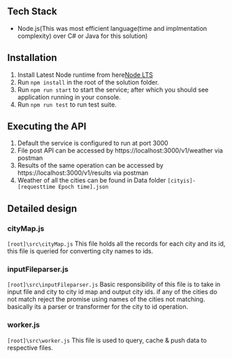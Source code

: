 ## Tech Stack
* Node.js(This was most efficient language(time and implmentation complexity) over C# or Java for this solution)

## Installation
1. Install Latest Node runtime from here[Node LTS](https://nodejs.org/en/)
2. Run `npm install` in the root of the solution folder.
3. Run `npm run start` to start the service; after which you should see application running in your console.
4. Run `npm run test` to run test suite.

## Executing the API
1. Default the service is configured to run at port 3000
2. File post API can be accessed by https://localhost:3000/v1/weather via postman
3. Results of the same operation can be accessed by https://localhost:3000/v1/results via postman
4. Weather of all the cities can be found in Data folder `[cityis]-[requesttime Epoch time].json`

## Detailed design
### cityMap.js 
`[root]\src\cityMap.js`
This file holds all the records for each city and its id, this file is queried for converting city names to ids.

### inputFileparser.js
`[root]\src\inputFileparser.js`
Basic responsibility of this file is to take in input file and city to city id map and output city ids. if any of the cities do not match reject the promise using names of the cities not matching. basically its a parser or transformer for the city to id operation.

### worker.js
`[root]\src\worker.js`
This file is used to query, cache & push data to respective files.
